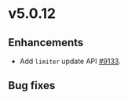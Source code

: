 # v5.0.12

## Enhancements

- Add `limiter` update API [#9133](https://github.com/emqx/emqx/pull/9133).

## Bug fixes
